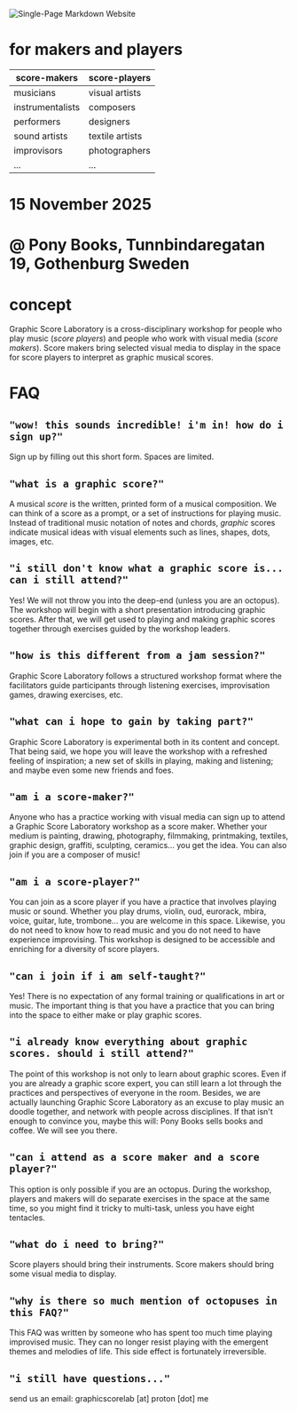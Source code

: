 ![Single-Page Markdown Website](media/gsl_logo_clear_bg.png)

# for makers and players

| score-makers | score-players |
| ------------- | ------------- |
| musicians  | visual artists  |
| instrumentalists  | composers  |
| performers | designers |
| sound artists | textile artists |
| improvisors | photographers |
| ... | ... |

# 15 November 2025
# @ Pony Books, Tunnbindaregatan 19, Gothenburg Sweden

# concept

Graphic Score Laboratory is a cross-disciplinary workshop for people who play music (*score players*) and people who work with visual media (*score makers*). Score makers bring selected visual media to display in the space for score players to interpret as graphic musical scores.

# FAQ

## `"wow! this sounds incredible! i'm in! how do i sign up?"`

Sign up by filling out this short form. Spaces are limited.

## `"what is a graphic score?"`

A musical *score* is the written, printed form of a musical composition. We can think of a score as a prompt, or a set of instructions for playing music. Instead of traditional music notation of notes and chords, *graphic* scores indicate musical ideas with visual elements such as lines, shapes, dots, images, etc.

## `"i still don't know what a graphic score is... can i still attend?"`

Yes! We will not throw you into the deep-end (unless you are an octopus). The workshop will begin with a short presentation introducing graphic scores. After that, we will get used to playing and making graphic scores together through exercises guided by the workshop leaders.

## `"how is this different from a jam session?"`

Graphic Score Laboratory follows a structured workshop format where the facilitators guide participants through listening exercises, improvisation games, drawing exercises, etc.

## `"what can i hope to gain by taking part?"`

Graphic Score Laboratory is experimental both in its content and concept. That being said, we hope you will leave the workshop with a refreshed feeling of inspiration; a new set of skills in playing, making and listening; and maybe even some new friends and foes.

## `"am i a score-maker?"`

Anyone who has a practice working with visual media can sign up to attend a Graphic Score Laboratory workshop as a score maker. Whether your medium is painting, drawing, photography, filmmaking, printmaking, textiles, graphic design, graffiti, sculpting, ceramics... you get the idea. You can also join if you are a composer of music!

## `"am i a score-player?"`

You can join as a score player if you have a practice that involves playing music or sound. Whether you play drums, violin, oud, eurorack, mbira, voice, guitar, lute, trombone... you are welcome in this space. Likewise, you do not need to know how to read music and you do not need to have experience improvising. This workshop is designed to be accessible and enriching for a diversity of score players.

## `"can i join if i am self-taught?"`

Yes! There is no expectation of any formal training or qualifications in art or music. The important thing is that you have a practice that you can bring into the space to either make or play graphic scores.

## `"i already know everything about graphic scores. should i still attend?"`

The point of this workshop is not only to learn about graphic scores. Even if you are already a graphic score expert, you can still learn a lot through the practices and perspectives of everyone in the room. Besides, we are actually launching Graphic Score Laboratory as an excuse to play music an doodle together, and network with people across disciplines. If that isn't enough to convince you, maybe this will: Pony Books sells books and coffee. We will see you there.

## `"can i attend as a score maker and a score player?"`

This option is only possible if you are an octopus. During the workshop, players and makers will do separate exercises in the space at the same time, so you might find it tricky to multi-task, unless you have eight tentacles.

## `"what do i need to bring?"`

Score players should bring their instruments. Score makers should bring some visual media to display.

## `"why is there so much mention of octopuses in this FAQ?"`

This FAQ was written by someone who has spent too much time playing improvised music. They can no longer resist playing with the emergent themes and melodies of life. This side effect is fortunately irreversible.

## `"i still have questions..."`

send us an email: graphicscorelab [at] proton [dot] me
